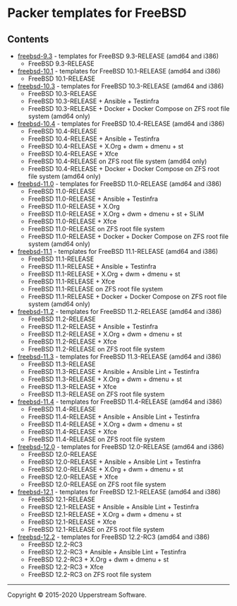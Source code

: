 # Packer templates for FreeBSD

## Contents

* [freebsd-9.3](freebsd-9.3/README.mdown) - templates for FreeBSD 9.3-RELEASE (amd64 and i386)
  * FreeBSD 9.3-RELEASE
* [freebsd-10.1](freebsd-10.1/README.mdown) - templates for FreeBSD 10.1-RELEASE (amd64 and i386)
  * FreeBSD 10.1-RELEASE
* [freebsd-10.3](freebsd-10.3/README.mdown) - templates for FreeBSD 10.3-RELEASE (amd64 and i386)
  * FreeBSD 10.3-RELEASE
  * FreeBSD 10.3-RELEASE + Ansible + Testinfra
  * FreeBSD 10.3-RELEASE + Docker + Docker Compose on ZFS root file system (amd64 only)
* [freebsd-10.4](freebsd-10.4/README.mdown) - templates for FreeBSD 10.4-RELEASE (amd64 and i386)
  * FreeBSD 10.4-RELEASE
  * FreeBSD 10.4-RELEASE + Ansible + Testinfra
  * FreeBSD 10.4-RELEASE + X.Org + dwm + dmenu + st
  * FreeBSD 10.4-RELEASE + Xfce
  * FreeBSD 10.4-RELEASE on ZFS root file system (amd64 only)
  * FreeBSD 10.4-RELEASE + Docker + Docker Compose on ZFS root file system (amd64 only)
* [freebsd-11.0](freebsd-11.0/README.mdown) - templates for FreeBSD 11.0-RELEASE (amd64 and i386)
  * FreeBSD 11.0-RELEASE
  * FreeBSD 11.0-RELEASE + Ansible + Testinfra
  * FreeBSD 11.0-RELEASE + X.Org
  * FreeBSD 11.0-RELEASE + X.Org + dwm + dmenu + st + SLiM
  * FreeBSD 11.0-RELEASE + Xfce
  * FreeBSD 11.0-RELEASE on ZFS root file system
  * FreeBSD 11.0-RELEASE + Docker + Docker Compose on ZFS root file system (amd64 only)
* [freebsd-11.1](freebsd-11.1/README.mdown) - templates for FreeBSD 11.1-RELEASE (amd64 and i386)
  * FreeBSD 11.1-RELEASE
  * FreeBSD 11.1-RELEASE + Ansible + Testinfra
  * FreeBSD 11.1-RELEASE + X.Org + dwm + dmenu + st
  * FreeBSD 11.1-RELEASE + Xfce
  * FreeBSD 11.1-RELEASE on ZFS root file system
  * FreeBSD 11.1-RELEASE + Docker + Docker Compose on ZFS root file system (amd64 only)
* [freebsd-11.2](freebsd-11.2/README.mdown) - templates for FreeBSD 11.2-RELEASE (amd64 and i386)
  * FreeBSD 11.2-RELEASE
  * FreeBSD 11.2-RELEASE + Ansible + Testinfra
  * FreeBSD 11.2-RELEASE + X.Org + dwm + dmenu + st
  * FreeBSD 11.2-RELEASE + Xfce
  * FreeBSD 11.2-RELEASE on ZFS root file system
* [freebsd-11.3](freebsd-11.3/README.mdown) - templates for FreeBSD 11.3-RELEASE (amd64 and i386)
  * FreeBSD 11.3-RELEASE
  * FreeBSD 11.3-RELEASE + Ansible + Ansible Lint + Testinfra
  * FreeBSD 11.3-RELEASE + X.Org + dwm + dmenu + st
  * FreeBSD 11.3-RELEASE + Xfce
  * FreeBSD 11.3-RELEASE on ZFS root file system
* [freebsd-11.4](freebsd-11.4/README.mdown) - templates for FreeBSD 11.4-RELEASE (amd64 and i386)
  * FreeBSD 11.4-RELEASE
  * FreeBSD 11.4-RELEASE + Ansible + Ansible Lint + Testinfra
  * FreeBSD 11.4-RELEASE + X.Org + dwm + dmenu + st
  * FreeBSD 11.4-RELEASE + Xfce
  * FreeBSD 11.4-RELEASE on ZFS root file system
* [freebsd-12.0](freebsd-12.0/README.mdown) - templates for FreeBSD 12.0-RELEASE (amd64 and i386)
  * FreeBSD 12.0-RELEASE
  * FreeBSD 12.0-RELEASE + Ansible + Ansible Lint + Testinfra
  * FreeBSD 12.0-RELEASE + X.Org + dwm + dmenu + st
  * FreeBSD 12.0-RELEASE + Xfce
  * FreeBSD 12.0-RELEASE on ZFS root file system
* [freebsd-12.1](freebsd-12.1/README.mdown) - templates for FreeBSD 12.1-RELEASE (amd64 and i386)
  * FreeBSD 12.1-RELEASE
  * FreeBSD 12.1-RELEASE + Ansible + Ansible Lint + Testinfra
  * FreeBSD 12.1-RELEASE + X.Org + dwm + dmenu + st
  * FreeBSD 12.1-RELEASE + Xfce
  * FreeBSD 12.1-RELEASE on ZFS root file system
* [freebsd-12.2](freebsd-12.2/README.mdown) - templates for FreeBSD 12.2-RC3 (amd64 and i386)
  * FreeBSD 12.2-RC3
  * FreeBSD 12.2-RC3 + Ansible + Ansible Lint + Testinfra
  * FreeBSD 12.2-RC3 + X.Org + dwm + dmenu + st
  * FreeBSD 12.2-RC3 + Xfce
  * FreeBSD 12.2-RC3 on ZFS root file system

- - -

Copyright &copy; 2015-2020 Upperstream Software.

